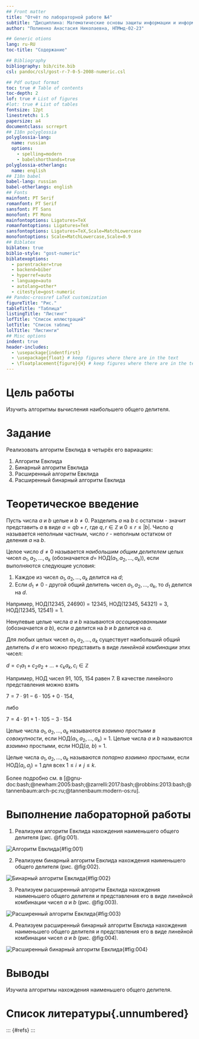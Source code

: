 ```yaml
---
## Front matter
title: "Отчёт по лабораторной работе №4"
subtitle: "Дисциплина: Математические основы защиты информации и информационной безопасности"
author: "Полиенко Анастасия Николаевна, НПМмд-02-23"

## Generic otions
lang: ru-RU
toc-title: "Содержание"

## Bibliography
bibliography: bib/cite.bib
csl: pandoc/csl/gost-r-7-0-5-2008-numeric.csl

## Pdf output format
toc: true # Table of contents
toc-depth: 2
lof: true # List of figures
#lot: true # List of tables
fontsize: 12pt
linestretch: 1.5
papersize: a4
documentclass: scrreprt
## I18n polyglossia
polyglossia-lang:
  name: russian
  options:
	- spelling=modern
	- babelshorthands=true
polyglossia-otherlangs:
  name: english
## I18n babel
babel-lang: russian
babel-otherlangs: english
## Fonts
mainfont: PT Serif
romanfont: PT Serif
sansfont: PT Sans
monofont: PT Mono
mainfontoptions: Ligatures=TeX
romanfontoptions: Ligatures=TeX
sansfontoptions: Ligatures=TeX,Scale=MatchLowercase
monofontoptions: Scale=MatchLowercase,Scale=0.9
## Biblatex
biblatex: true
biblio-style: "gost-numeric"
biblatexoptions:
  - parentracker=true
  - backend=biber
  - hyperref=auto
  - language=auto
  - autolang=other*
  - citestyle=gost-numeric
## Pandoc-crossref LaTeX customization
figureTitle: "Рис."
tableTitle: "Таблица"
listingTitle: "Листинг"
lofTitle: "Список иллюстраций"
lotTitle: "Список таблиц"
lolTitle: "Листинги"
## Misc options
indent: true
header-includes:
  - \usepackage{indentfirst}
  - \usepackage{float} # keep figures where there are in the text
  - \floatplacement{figure}{H} # keep figures where there are in the text
---
```


# Цель работы

Изучить алгоритмы вычисления наибольшего общего делителя.

# Задание

Реализовать алгоритм Евклида в четырёх его вариациях:

1. Алгоритм Евклида
1. Бинарный алгоритм Евклида
1. Расширенный алгоритм Евклида
1. Расширенный бинарный алгоритм Евклида

# Теоретическое введение

Пусть числа $a$ и $b$ целые и $b \neq 0$. Разделить $a$ на $b$ с остатком - значит представить $a$ в виде $a = qb + r$, где $q, r \in \mathbb{Z}$ и $0 \leq r \leq |b|$. Число $q$ называется неполным частным, число $r$ - неполным остатком от деления $a$ на $b$. 

Целое число $d \neq 0$ называется *наибольшим общим делителем* целых чисел $a_1, a_2, \dots, a_k$ (обозначается $d =$ НОД($a_1, a_2, \dots, a_k$)), если выполняются следующие условия:

1. Каждое из чисел $a_1, a_2, \dots, a_k$ делится на $d$;
1. Если $d_1 \neq 0$ - другой общий делитель чисел $a_1, a_2, \dots, a_k$, то $d_1$ делится на $d$.

Например, НОД(12345, 24690) = 12345, НОД(12345, 54321) = 3, НОД(12345, 12541) = 1.

Ненулевые целые числа $a$ и $b$ называются *ассоциированными* (обозначается $a~b$), если $a$ делится на $b$ и $b$ делится на $a$.

Для любых целых чисел $a_1, a_2, \dots, a_k$ существует наибольший общий делитель $d$ и его можно представить в виде *линейной комбинации* этих чисел:

$d = c_1 a_1 + c_2 a_2 + \dots + c_k a_k, c_i \in \mathbb{Z}$

Например, НОД чисел 91, 105, 154 равен 7. В качестве линейного представления можно взять 

$7 = 7 \cdot 91 -6 \cdot 105 + 0 \cdot 154,$

либо

$7 = 4 \cdot 91 + 1 \cdot 105 - 3 \cdot 154$

Целые числа $a_1, a_2, \dots, a_k$ называются *взаимно простыми в совокупности*, если НОД($a_1, a_2, \dots, a_k$) = 1. Целые числа $a$ и $b$ называются *взаимно* простыми, если НОД(*a, b*) = 1.

Целые числа $a_1, a_2, \dots, a_k$ называются *попарно взаимно простыми*, если НОД($a_i, a_j$) = 1 для всех $1 \leq i \neq j \leq k$. 

Более подробно см. в [@gnu-doc:bash;@newham:2005:bash;@zarrelli:2017:bash;@robbins:2013:bash;@tannenbaum:arch-pc:ru;@tannenbaum:modern-os:ru].

# Выполнение лабораторной работы

1. Реализуем алгоритм Евклида нахождения наименьшего общего делителя (рис. @fig:001).

![Алгоритм Евклида](image/1.png){#fig:001}

2. Реализуем бинарный алгоритм Евклида нахождения наименьшего общего делителя (рис. @fig:002).

![Бинарный алгоритм Евклида](image/2.png){#fig:002}

3. Реализуем расширенный алгоритм Евклида нахождения наименьшего общего делителя и представления его в виде линейной комбинации чисел $a$ и $b$ (рис. @fig:003).

![Расширенный алгоритм Евклида](image/3.png){#fig:003}

4. Реализуем расширенный бинарный алгоритм Евклида нахождения наименьшего общего делителя и представления его в виде линейной комбинации чисел $a$ и $b$ (рис. @fig:004).

![Расширенный бинарный алгоритм Евклида](image/4.png){#fig:004}

# Выводы

Изучила алгоритмы нахождения наименьшего общего делителя.

# Список литературы{.unnumbered}

::: {#refs}
:::
